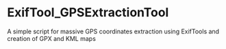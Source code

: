 # ExifTool_GPSExtractionTool
A simple script for massive GPS coordinates extraction using ExifTools and creation of GPX and KML maps
